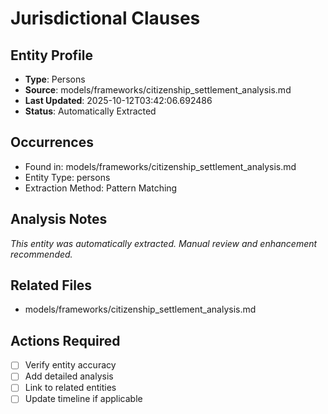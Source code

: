 # Jurisdictional Clauses

## Entity Profile
- **Type**: Persons
- **Source**: models/frameworks/citizenship_settlement_analysis.md
- **Last Updated**: 2025-10-12T03:42:06.692486
- **Status**: Automatically Extracted

## Occurrences
- Found in: models/frameworks/citizenship_settlement_analysis.md
- Entity Type: persons
- Extraction Method: Pattern Matching

## Analysis Notes
*This entity was automatically extracted. Manual review and enhancement recommended.*

## Related Files
- models/frameworks/citizenship_settlement_analysis.md

## Actions Required
- [ ] Verify entity accuracy
- [ ] Add detailed analysis
- [ ] Link to related entities
- [ ] Update timeline if applicable
